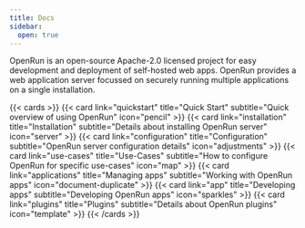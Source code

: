 ```yaml
---
title: Docs
sidebar:
  open: true
---
```


OpenRun is an open-source Apache-2.0 licensed project for easy development and deployment of self-hosted web apps. OpenRun provides a web application server focussed on securely running multiple applications on a single installation.

{{< cards >}}
{{< card link="quickstart" title="Quick Start" subtitle="Quick overview of using OpenRun"  icon="pencil" >}}
{{< card link="installation" title="Installation" subtitle="Details about installing OpenRun server"  icon="server" >}}
{{< card link="configuration" title="Configuration" subtitle="OpenRun server configuration details" icon="adjustments" >}}
{{< card link="use-cases" title="Use-Cases" subtitle="How to configure OpenRun for specific use-cases" icon="map" >}}
{{< card link="applications" title="Managing apps" subtitle="Working with OpenRun apps" icon="document-duplicate" >}}
{{< card link="app" title="Developing apps" subtitle="Developing OpenRun apps" icon="sparkles" >}}
{{< card link="plugins" title="Plugins" subtitle="Details about OpenRun plugins" icon="template" >}}
{{< /cards >}}
